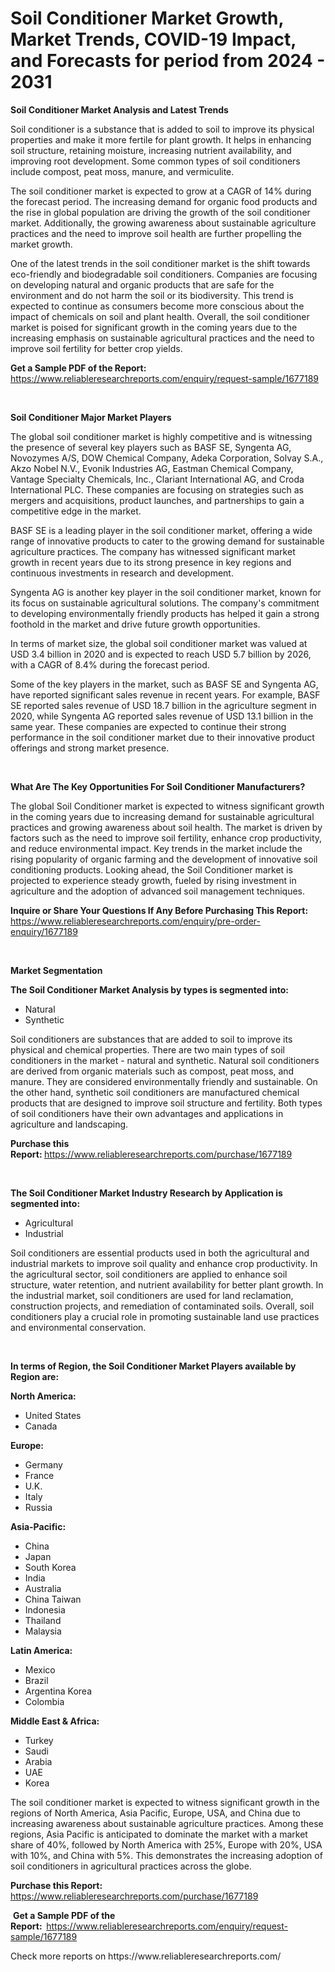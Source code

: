 <p><h1>Soil Conditioner Market Growth, Market Trends, COVID-19 Impact, and Forecasts for period from 2024 - 2031</h1></p><p><strong>Soil Conditioner Market Analysis and Latest Trends</strong></p>
<p><p>Soil conditioner is a substance that is added to soil to improve its physical properties and make it more fertile for plant growth. It helps in enhancing soil structure, retaining moisture, increasing nutrient availability, and improving root development. Some common types of soil conditioners include compost, peat moss, manure, and vermiculite.</p><p>The soil conditioner market is expected to grow at a CAGR of 14% during the forecast period. The increasing demand for organic food products and the rise in global population are driving the growth of the soil conditioner market. Additionally, the growing awareness about sustainable agriculture practices and the need to improve soil health are further propelling the market growth.</p><p>One of the latest trends in the soil conditioner market is the shift towards eco-friendly and biodegradable soil conditioners. Companies are focusing on developing natural and organic products that are safe for the environment and do not harm the soil or its biodiversity. This trend is expected to continue as consumers become more conscious about the impact of chemicals on soil and plant health. Overall, the soil conditioner market is poised for significant growth in the coming years due to the increasing emphasis on sustainable agricultural practices and the need to improve soil fertility for better crop yields.</p></p>
<p><strong>Get a Sample PDF of the Report:&nbsp;</strong> <a href="https://www.reliableresearchreports.com/enquiry/request-sample/1677189">https://www.reliableresearchreports.com/enquiry/request-sample/1677189</a></p>
<p>&nbsp;</p>
<p><strong>Soil Conditioner Major Market Players</strong></p>
<p><p>The global soil conditioner market is highly competitive and is witnessing the presence of several key players such as BASF SE, Syngenta AG, Novozymes A/S, DOW Chemical Company, Adeka Corporation, Solvay S.A., Akzo Nobel N.V., Evonik Industries AG, Eastman Chemical Company, Vantage Specialty Chemicals, Inc., Clariant International AG, and Croda International PLC. These companies are focusing on strategies such as mergers and acquisitions, product launches, and partnerships to gain a competitive edge in the market.</p><p>BASF SE is a leading player in the soil conditioner market, offering a wide range of innovative products to cater to the growing demand for sustainable agriculture practices. The company has witnessed significant market growth in recent years due to its strong presence in key regions and continuous investments in research and development.</p><p>Syngenta AG is another key player in the soil conditioner market, known for its focus on sustainable agricultural solutions. The company's commitment to developing environmentally friendly products has helped it gain a strong foothold in the market and drive future growth opportunities.</p><p>In terms of market size, the global soil conditioner market was valued at USD 3.4 billion in 2020 and is expected to reach USD 5.7 billion by 2026, with a CAGR of 8.4% during the forecast period. </p><p>Some of the key players in the market, such as BASF SE and Syngenta AG, have reported significant sales revenue in recent years. For example, BASF SE reported sales revenue of USD 18.7 billion in the agriculture segment in 2020, while Syngenta AG reported sales revenue of USD 13.1 billion in the same year. These companies are expected to continue their strong performance in the soil conditioner market due to their innovative product offerings and strong market presence.</p></p>
<p>&nbsp;</p>
<p><strong>What Are The Key Opportunities For Soil Conditioner Manufacturers?</strong></p>
<p><p>The global Soil Conditioner market is expected to witness significant growth in the coming years due to increasing demand for sustainable agricultural practices and growing awareness about soil health. The market is driven by factors such as the need to improve soil fertility, enhance crop productivity, and reduce environmental impact. Key trends in the market include the rising popularity of organic farming and the development of innovative soil conditioning products. Looking ahead, the Soil Conditioner market is projected to experience steady growth, fueled by rising investment in agriculture and the adoption of advanced soil management techniques.</p></p>
<p><strong>Inquire or Share Your Questions If Any Before Purchasing This Report:</strong> <a href="https://www.reliableresearchreports.com/enquiry/pre-order-enquiry/1677189">https://www.reliableresearchreports.com/enquiry/pre-order-enquiry/1677189</a></p>
<p>&nbsp;</p>
<p><strong>Market Segmentation</strong></p>
<p><strong>The Soil Conditioner Market Analysis by types is segmented into:</strong></p>
<p><ul><li>Natural</li><li>Synthetic</li></ul></p>
<p><p>Soil conditioners are substances that are added to soil to improve its physical and chemical properties. There are two main types of soil conditioners in the market - natural and synthetic. Natural soil conditioners are derived from organic materials such as compost, peat moss, and manure. They are considered environmentally friendly and sustainable. On the other hand, synthetic soil conditioners are manufactured chemical products that are designed to improve soil structure and fertility. Both types of soil conditioners have their own advantages and applications in agriculture and landscaping.</p></p>
<p><strong>Purchase this Report:&nbsp;</strong><a href="https://www.reliableresearchreports.com/purchase/1677189">https://www.reliableresearchreports.com/purchase/1677189</a></p>
<p>&nbsp;</p>
<p><strong>The Soil Conditioner Market Industry Research by Application is segmented into:</strong></p>
<p><ul><li>Agricultural</li><li>Industrial</li></ul></p>
<p><p>Soil conditioners are essential products used in both the agricultural and industrial markets to improve soil quality and enhance crop productivity. In the agricultural sector, soil conditioners are applied to enhance soil structure, water retention, and nutrient availability for better plant growth. In the industrial market, soil conditioners are used for land reclamation, construction projects, and remediation of contaminated soils. Overall, soil conditioners play a crucial role in promoting sustainable land use practices and environmental conservation.</p></p>
<p>&nbsp;</p>
<p><strong>In terms of Region, the Soil Conditioner Market Players available by Region are:</strong></p>
<p>
    <p> <strong> North America: </strong>
        <ul>
            <li>United States</li>
            <li>Canada</li>
        </ul>
        </p> 
    <p> <strong> Europe: </strong>
        <ul>
            <li>Germany</li>
            <li>France</li>
            <li>U.K.</li>
            <li>Italy</li>
            <li>Russia</li>
        </ul>
        </p> 
    <p> <strong> Asia-Pacific: </strong>
        <ul>
            <li>China</li>
            <li>Japan</li>
            <li>South Korea</li>
            <li>India</li>
            <li>Australia</li>
            <li>China Taiwan</li>
            <li>Indonesia</li>
            <li>Thailand</li>
            <li>Malaysia</li>
        </ul>
        </p> 
    <p> <strong> Latin America: </strong>
        <ul>
            <li>Mexico</li>
            <li>Brazil</li>
            <li>Argentina Korea</li>
            <li>Colombia</li>
        </ul>
        </p> 
    <p> <strong> Middle East & Africa: </strong>
        <ul>
            <li>Turkey</li>
            <li>Saudi</li>
            <li>Arabia</li>
            <li>UAE</li>
            <li>Korea</li>
        </ul>
    </p>
    </p>
<p><p>The soil conditioner market is expected to witness significant growth in the regions of North America, Asia Pacific, Europe, USA, and China due to increasing awareness about sustainable agriculture practices. Among these regions, Asia Pacific is anticipated to dominate the market with a market share of 40%, followed by North America with 25%, Europe with 20%, USA with 10%, and China with 5%. This demonstrates the increasing adoption of soil conditioners in agricultural practices across the globe.</p></p>
<p><strong>Purchase this Report: </strong><a href="https://www.reliableresearchreports.com/purchase/1677189">https://www.reliableresearchreports.com/purchase/1677189</a></p>
<p>&nbsp;<strong>Get a Sample PDF of the Report:&nbsp;&nbsp;</strong><a href="https://www.reliableresearchreports.com/enquiry/request-sample/1677189">https://www.reliableresearchreports.com/enquiry/request-sample/1677189</a></p>
<p><strong></strong></p>
<p>Check more reports on https://www.reliableresearchreports.com/</p>